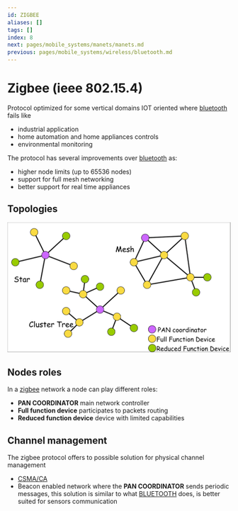 ```yaml
---
id: ZIGBEE
aliases: []
tags: []
index: 8
next: pages/mobile_systems/manets/manets.md
previous: pages/mobile_systems/wireless/bluetooth.md
---
```


# Zigbee (ieee 802.15.4)

Protocol optimized for some vertical domains IOT oriented where [bluetooth](pages/mobile_systems/wireless/bluetooth.md) fails like

- industrial application
- home automation and home appliances controls
- environmental monitoring

The protocol has several improvements over [bluetooth](pages/mobile_systems/wireless/bluetooth.md) as:

- higher node limits (up to 65536 nodes)
- support for full mesh networking
- better support for real time appliances

## Topologies

![](assets/mobile_systems/Pasted%20image%2020240321144834.png)

## Nodes roles

In a [zigbee](pages/mobile_systems/wireless/zigbee.md) network a node can play different roles:

- **PAN COORDINATOR** main network controller
- **Full function device** participates to packets routing
- **Reduced function device** device with limited capabilities

## Channel management

The zigbee protocol offers to possible solution for physical channel management

- [CSMA/CA](pages/mobile_systems/wireless/csma.md#csma/ca%20variant)
- Beacon enabled network where the **PAN COORDINATOR** sends periodic messages, this solution is similar to what [BLUETOOTH](pages/mobile_systems/wireless/bluetooth.md) does, is better suited for sensors communication
